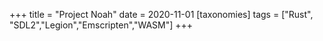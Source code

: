 +++
title = "Project Noah"
date = 2020-11-01
[taxonomies]
tags = ["Rust", "SDL2","Legion","Emscripten","WASM"]
+++